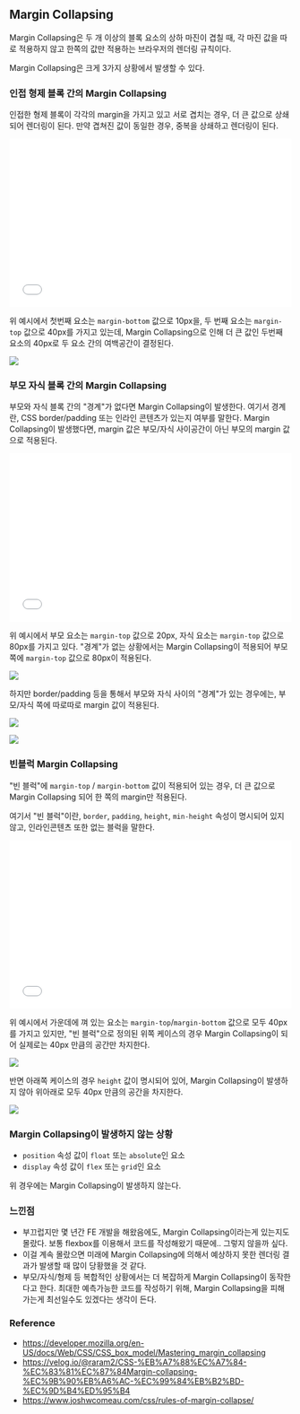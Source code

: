 ## Margin Collapsing

Margin Collapsing은 두 개 이상의 블록 요소의 상하 마진이 겹칠 때, 각 마진 값을 따로 적용하지 않고 한쪽의 값만 적용하는 브라우저의 렌더링 규칙이다.

Margin Collapsing은 크게 3가지 상황에서 발생할 수 있다.

### 인접 형제 블록 간의 Margin Collapsing
인접한 형제 블록이 각각의 margin을 가지고 있고 서로 겹치는 경우, 더 큰 값으로 상쇄되어 렌더링이 된다. 만약 겹쳐진 값이 동일한 경우, 중복을 상쇄하고 렌더링이 된다.

<iframe width="100%" height="300" src="//jsfiddle.net/mageeeeek/un0eqbp3/4/embedded/html,css,result/" frameborder="0" loading="lazy" allowtransparency="true" allowfullscreen="true"></iframe>

위 예시에서 첫번째 요소는 `margin-bottom` 값으로 10px을, 두 번째 요소는 `margin-top` 값으로 40px를 가지고 있는데, Margin Collapsing으로 인해 더 큰 값인 두번째 요소의 40px로 두 요소 간의 여백공간이 결정된다.

![](https://velog.velcdn.com/images/mskwon/post/d41b06d1-18e2-43ef-808f-c72a03ea8a11/image.png)

### 부모 자식 블록 간의 Margin Collapsing
부모와 자식 블록 간의 "경계"가 없다면 Margin Collapsing이 발생한다. 여기서 경계란, CSS border/padding 또는 인라인 콘텐츠가 있는지 여부를 말한다. 
Margin Collapsing이 발생했다면, margin 값은 부모/자식 사이공간이 아닌 부모의 margin 값으로 적용된다.

<iframe width="100%" height="300" src="//jsfiddle.net/mageeeeek/fLzpa5kv/5/embedded/html,css,result/" frameborder="0" loading="lazy" allowtransparency="true" allowfullscreen="true"></iframe>

위 예시에서 부모 요소는 `margin-top` 값으로 20px, 자식 요소는 `margin-top` 값으로 80px를 가지고 있다. "경계"가 없는 상황에서는 Margin Collapsing이 적용되어 부모 쪽에 `margin-top` 값으로 80px이 적용된다.

![](https://velog.velcdn.com/images/mskwon/post/5e308aed-6028-45b6-bd77-5d547d219bef/image.png)

하지만 border/padding 등을 통해서 부모와 자식 사이의 "경계"가 있는 경우에는, 부모/자식 쪽에 따로따로 margin 값이 적용된다.

![](https://velog.velcdn.com/images/mskwon/post/9ab5e718-f0f7-426c-b27a-a234c69e750e/image.png)

![](https://velog.velcdn.com/images/mskwon/post/cf28e640-0820-42e3-bab0-bd87b5629dcd/image.png)

### 빈블럭 Margin Collapsing
"빈 블럭"에 `margin-top` / `margin-bottom` 값이 적용되어 있는 경우, 더 큰 값으로 Margin Collapsing 되어 한 쪽의 margin만 적용된다.

여기서 "빈 블럭"이란, `border`, `padding`, `height`, `min-height` 속성이 명시되어 있지 않고, 인라인콘텐츠 또한 없는 블럭을 말한다.

<iframe width="100%" height="300" src="//jsfiddle.net/mageeeeek/spcdhtnv/19/embedded/html,css,result/" frameborder="0" loading="lazy" allowtransparency="true" allowfullscreen="true"></iframe>

위 예시에서 가운데에 껴 있는 요소는 `margin-top`/`margin-bottom` 값으로 모두 40px를 가지고 있지만, "빈 블럭"으로 정의된 위쪽 케이스의 경우 Margin Collapsing이 되어 실제로는 40px 만큼의 공간만 차지한다.

![](https://velog.velcdn.com/images/mskwon/post/1ba72d6d-1b34-4aac-84e7-8549f28722b0/image.png)

반면 아래쪽 케이스의 경우 `height` 값이 명시되어 있어, Margin Collapsing이 발생하지 않아 위아래로 모두 40px 만큼의 공간을 차지한다.

![](https://velog.velcdn.com/images/mskwon/post/957f89f8-ee7f-44a0-878a-cdd129e53349/image.png)

### Margin Collapsing이 발생하지 않는 상황
- `position` 속성 값이 `float` 또는 `absolute`인 요소
- `display` 속성 값이 `flex` 또는 `grid`인 요소

위 경우에는 Margin Collapsing이 발생하지 않는다. 

### 느낀점
- 부끄럽지만 몇 년간 FE 개발을 해왔음에도, Margin Collapsing이라는게 있는지도 몰랐다. 보통 flexbox를 이용해서 코드를 작성해왔기 때문에.. 그렇지 않을까 싶다.
- 이걸 계속 몰랐으면 미래에 Margin Collapsing에 의해서 예상하지 못한 렌더링 결과가 발생할 때 많이 당황했을 것 같다.
- 부모/자식/형제 등 복합적인 상황에서는 더 복잡하게 Margin Collapsing이 동작한다고 한다. 최대한 예측가능한 코드를 작성하기 위해, Margin Collapsing을 피해가는게 최선일수도 있겠다는 생각이 든다.

### Reference
- https://developer.mozilla.org/en-US/docs/Web/CSS/CSS_box_model/Mastering_margin_collapsing
- https://velog.io/@raram2/CSS-%EB%A7%88%EC%A7%84-%EC%83%81%EC%87%84Margin-collapsing-%EC%9B%90%EB%A6%AC-%EC%99%84%EB%B2%BD-%EC%9D%B4%ED%95%B4
- https://www.joshwcomeau.com/css/rules-of-margin-collapse/